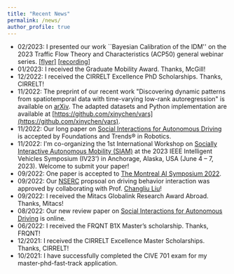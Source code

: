 ```yaml
---
title: "Recent News"
permalink: /news/
author_profile: true
---
```


* 02/2023: I presented our work ``Bayesian Calibration of the IDM'' on the 2023 Traffic Flow Theory and
  Characteristics (ACP50) general webinar
  series. [[flyer]](../_talks/230217_Chengyuan_Zhang_Flyer.pdf) [[recording]](https://youtu.be/GIqcL6I7MsU)
* 01/2023: I received the Graduate Mobility Award. Thanks, McGill!
* 12/2022: I received the CIRRELT Excellence PhD Scholarships. Thanks, CIRRELT!
* 11/2022:  The preprint of our recent work "Discovering dynamic patterns from spatiotemporal data with time-varying
  low-rank autoregression" is available on [arXiv](https://arxiv.org/abs/2211.15482). The adapted datasets and Python
  implementation are available at [https://github.com/xinychen/vars](https://github.com/xinychen/vars).
* 11/2022: Our long paper
  on [Social Interactions for Autonomous Driving](https://www.nowpublishers.com/article/Details/ROB-078) is accepted by
  Foundations and Trends® in Robotics.
* 11/2022: I'm co-organizing the 1st International Workshop
  on [Socially Interactive Autonomous Mobility (SIAM)](https://interactive-driving.github.io/) at the
  2023 IEEE Intelligent Vehicles Symposium (IV23') in Anchorage, Alaska, USA (June 4 – 7, 2023). Welcome to submit your
  paper!
* 09/2022: One paper is accepted to [The Montreal AI Symposium 2022](http://montrealaisymposium.com/).
* 09/2022: Our [NSERC](https://www.nserc-crsng.gc.ca/innovate-innover/alliance-alliance/index_eng.asp) propsoal on
  driving behavior interaction was approved by collaborating with Prof. [Changliu Liu](http://icontrol.ri.cmu.edu/)!
* 09/2022: I received the Mitacs Globalink Research Award Abroad. Thanks, Mitacs!
* 08/2022: Our new review paper on [Social Interactions for Autonomous Driving](https://arxiv.org/abs/2208.07541) is
  online.
* 06/2022: I received the FRQNT B1X Master’s scholarship. Thanks, FRQNT!
* 12/2021: I received the CIRRELT Excellence Master Scholarships. Thanks, CIRRELT!
* 10/2021: I have successfully completed the CIVE 701 exam for my master-phd-fast-track application.